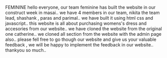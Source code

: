 FEMININE
hello everyone, our team feminine has built the website in our construct week in masai.. we have 4 members in our team, nikita the team lead, shashank , paras and parimal.. we 
have built it using html css and javascript.. this website is all about purchasing womens's dress and accesories from our website.. 
we have cloned the website from the original one catherine.. 
we cloned all section from the website with the admin page also.. please fell free to go though our website and give us your valuable feedback , we will be happy to implement the feedback in our website.. thankyou so much..
